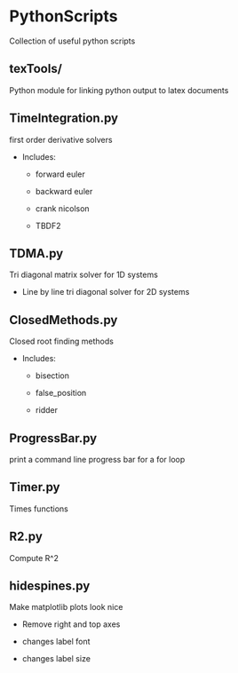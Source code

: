 # PythonScripts
Collection of useful python scripts

## texTools/
Python module for linking python output to latex documents

## TimeIntegration.py
first order derivative solvers 

 * Includes: 

	 * forward euler

	 * backward euler 

	 * crank nicolson 

	 * TBDF2


## TDMA.py
Tri diagonal matrix solver for 1D systems 

 * Line by line tri diagonal solver for 2D systems 


## ClosedMethods.py
Closed root finding methods 

 * Includes:

	 * bisection 

	 * false_position 

	 * ridder


## ProgressBar.py
print a command line progress bar for a for loop 

## Timer.py
Times functions 

## R2.py
Compute R^2 

## hidespines.py
Make matplotlib plots look nice 

 * Remove right and top axes 

 * changes label font 

 * changes label size 



